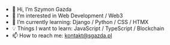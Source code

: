 - 👋 Hi, I’m Szymon Gazda
- 👀 I’m interested in Web Development / Web3
- 🌱 I’m currently learning: Django / Python / CSS / HTMX
- 💡 Things I want to learn: JavaScript / TypeScript / Blockchain
- 📫 How to reach me: kontakt@sgazda.pl

<!---
sgazda94/sgazda94 is a ✨ special ✨ repository because its `README.md` (this file) appears on your GitHub profile.
You can click the Preview link to take a look at your changes.
--->
